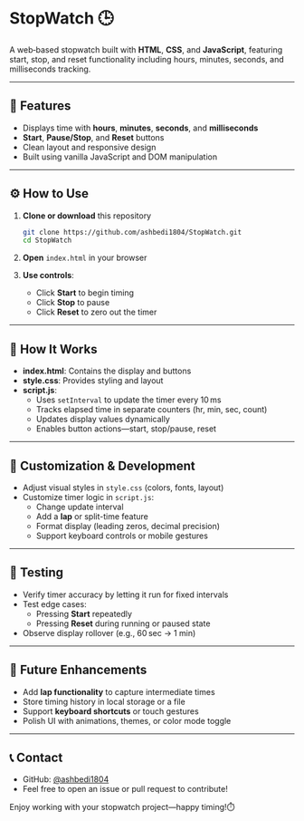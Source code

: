 # StopWatch 🕒

A web‑based stopwatch built with **HTML**, **CSS**, and **JavaScript**, featuring start, stop, and reset functionality including hours, minutes, seconds, and milliseconds tracking.

---

## 🚀 Features

- Displays time with **hours**, **minutes**, **seconds**, and **milliseconds**  
- **Start**, **Pause/Stop**, and **Reset** buttons  
- Clean layout and responsive design  
- Built using vanilla JavaScript and DOM manipulation  

---

## ⚙️ How to Use

1. **Clone or download** this repository  
   ```bash
   git clone https://github.com/ashbedi1804/StopWatch.git
   cd StopWatch
   ```

2. **Open** `index.html` in your browser  

3. **Use controls**:
   - Click **Start** to begin timing  
   - Click **Stop** to pause  
   - Click **Reset** to zero out the timer  

---

## 🧠 How It Works

- **index.html**: Contains the display and buttons  
- **style.css**: Provides styling and layout  
- **script.js**:
  - Uses `setInterval` to update the timer every 10 ms  
  - Tracks elapsed time in separate counters (hr, min, sec, count)  
  - Updates display values dynamically  
  - Enables button actions—start, stop/pause, reset  

---

## 🔧 Customization & Development

- Adjust visual styles in `style.css` (colors, fonts, layout)  
- Customize timer logic in `script.js`:
  - Change update interval  
  - Add a **lap** or split-time feature  
  - Format display (leading zeros, decimal precision)  
  - Support keyboard controls or mobile gestures  

---

## 🧪 Testing

- Verify timer accuracy by letting it run for fixed intervals  
- Test edge cases:
  - Pressing **Start** repeatedly  
  - Pressing **Reset** during running or paused state  
- Observe display rollover (e.g., 60 sec → 1 min)

---

## 🌱 Future Enhancements

- Add **lap functionality** to capture intermediate times  
- Store timing history in local storage or a file  
- Support **keyboard shortcuts** or touch gestures  
- Polish UI with animations, themes, or color mode toggle  

---

## 📞 Contact

- GitHub: [@ashbedi1804](https://github.com/ashbedi1804)  
- Feel free to open an issue or pull request to contribute!

Enjoy working with your stopwatch project—happy timing!⏱️

